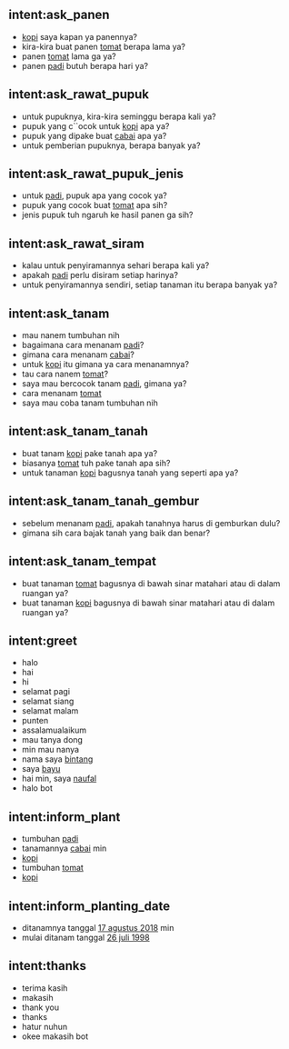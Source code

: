 ## intent:ask_panen
- [kopi](plant) saya kapan ya panennya?
- kira-kira buat panen [tomat](plant) berapa lama ya?
- panen [tomat](plant) lama ga ya?
- panen [padi](plant) butuh berapa hari ya?

## intent:ask_rawat_pupuk
- untuk pupuknya, kira-kira seminggu berapa kali ya?
- pupuk yang c``ocok untuk [kopi](plant) apa ya?
- pupuk yang dipake buat [cabai](plant) apa ya?
- untuk pemberian pupuknya, berapa banyak ya?

## intent:ask_rawat_pupuk_jenis
- untuk [padi](plant), pupuk apa yang cocok ya?
- pupuk yang cocok buat [tomat](plant) apa sih?
- jenis pupuk tuh ngaruh ke hasil panen ga sih?

## intent:ask_rawat_siram
- kalau untuk penyiramannya sehari berapa kali ya?
- apakah [padi](plant) perlu disiram setiap harinya?
- untuk penyiramannya sendiri, setiap tanaman itu berapa banyak ya?

## intent:ask_tanam
- mau nanem tumbuhan nih
- bagaimana cara menanam [padi](plant)?
- gimana cara menanam [cabai](plant)?
- untuk [kopi](plant) itu gimana ya cara menanamnya?
- tau cara nanem [tomat](plant)?
- saya mau bercocok tanam [padi](plant), gimana ya?
- cara menanam [tomat](plant)
- saya mau coba tanam tumbuhan nih

## intent:ask_tanam_tanah
- buat tanam [kopi](plant) pake tanah apa ya?
- biasanya [tomat](plant) tuh pake tanah apa sih?
- untuk tanaman [kopi](plant) bagusnya tanah yang seperti apa ya?

## intent:ask_tanam_tanah_gembur
- sebelum menanam [padi](plant), apakah tanahnya harus di gemburkan dulu?
- gimana sih cara bajak tanah yang baik dan benar?

## intent:ask_tanam_tempat
- buat tanaman [tomat](plant) bagusnya di bawah sinar matahari atau di dalam ruangan ya?
- buat tanaman [kopi](plant) bagusnya di bawah sinar matahari atau di dalam ruangan ya?

## intent:greet
- halo
- hai
- hi
- selamat pagi
- selamat siang
- selamat malam
- punten
- assalamualaikum
- mau tanya dong
- min mau nanya
- nama saya [bintang](person)
- saya [bayu](person)
- hai min, saya [naufal](person)
- halo bot

## intent:inform_plant
- tumbuhan [padi](plant)
- tanamannya [cabai](plant) min
- [kopi](plant)
- tumbuhan [tomat](plant)
- [kopi](plant)

## intent:inform_planting_date
- ditanamnya tanggal [17 agustus 2018](date) min
- mulai ditanam tanggal [26 juli 1998](date)

## intent:thanks
- terima kasih
- makasih
- thank you
- thanks
- hatur nuhun
- okee makasih bot
